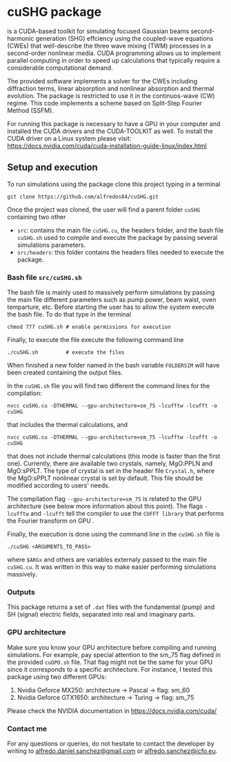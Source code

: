 # cuSHG package

is a CUDA-based toolkit for simulating focused Gaussian beams second-harmonic generation (SHG) effciency using the coupled-wave equations (CWEs) that well-describe the three wave mixing (TWM) processes in a second-order nonlinear media. 
CUDA programming allows us to implement parallel computing in order to speed up calculations that typically require a considerable computational demand.

The provided software implements a solver for the CWEs including diffraction terms, linear absorption and nonlinear absorption and thermal evolution. The package is restricted to use it in the continuos-wave (CW) regime.
This code implements a scheme based on Split-Step Fourier Method (SSFM).

For running this package is necessary to have a GPU in your computer and installed the CUDA drivers and the CUDA-TOOLKIT as well. 
To install the CUDA driver on a Linux system please visit: https://docs.nvidia.com/cuda/cuda-installation-guide-linux/index.html


## Setup and execution

To run simulations using the package clone this project typing in a terminal
```
git clone https://github.com/alfredos84/cuSHG.git
```
Once the project was cloned, the user will find a parent folder `cuSHG` containing two other
- `src`: contains the main file `cuSHG.cu`, the headers folder, and the bash file `cuSHG.sh` used to compile and execute the package by passing several simulations parameters.
- `src/headers`: this folder contains the headers files needed to execute the package.

### Bash file `src/cuSHG.sh`

The bash file is mainly used to massively perform simulations by passing the main file different parameters such as pump power, beam waist, oven temparture, etc.
Before starting the user has to allow the system execute the bash file. To do that type in the terminal
```
chmod 777 cuSHG.sh # enable permissions for execution
```

Finally, to execute the file execute the following command line
```
./cuSHG.sh         # execute the files
```

When finished a new folder named in the bash variable `FOLDERSIM` will have been created containing the output files.

In the `cuSHG.sh` file you will find two different the command lines for the compilation:
```
nvcc cuSHG.cu -DTHERMAL --gpu-architecture=sm_75 -lcufftw -lcufft -o cuSHG
```
that includes the thermal calculations, and
```
nvcc cuSHG.cu -DTHERMAL --gpu-architecture=sm_75 -lcufftw -lcufft -o cuSHG
```
that does not include thermal calculations (this mode is faster than the first one).
Currently, there are available two crystals, namely, MgO:PPLN and MgO:sPPLT. 
The type of crystal is set in the header file `Crystal.h`, where the MgO:sPPLT nonlinear crystal is set by default. This file should be modified according to users' needs.


The compilation flag `--gpu-architecture=sm_75` is related to the GPU architecture (see below more information about this point). 
The flags `-lcufftw` and `-lcufft` tell the compiler to use the `CUFFT library` that performs the Fourier transform on GPU .

Finally, the execution is done using the command line in the `cuSHG.sh` file is
```
./cuSHG <ARGUMENTS_TO_PASS>
```
where `$ARGx` and others are variables externaly passed to the main file `cuSHG.cu`.
It was written in this way to make easier performing simulations massively.

### Outputs

This package returns a set of `.dat` files with the fundamental (pump) and SH (signal) electric fields, separated into real and imaginary parts.

### GPU architecture
Make sure you know your GPU architecture before compiling and running simulations. For example, pay special attention to the sm_75 flag defined in the provided `cuOPO.sh` file. 
That flag might not be the same for your GPU since it corresponds to a specific architecture. For instance, I tested this package using two different GPUs:
1. Nvidia Geforce MX250: architecture -> Pascal -> flag: sm_60
2. Nvidia Geforce GTX1650: architecture -> Turing -> flag: sm_75

Please check the NVIDIA documentation in https://docs.nvidia.com/cuda/


### Contact me
For any questions or queries, do not hesitate to contact the developer by writing to alfredo.daniel.sanchez@gmail.com or alfredo.sanchez@icfo.eu.
